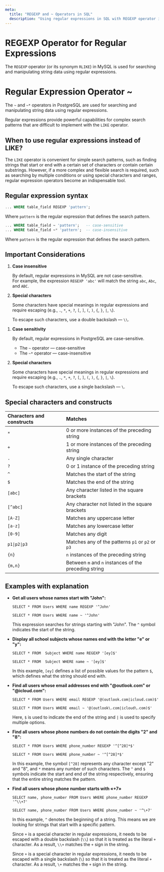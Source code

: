 ```yaml
---
meta:
  title: "REGEXP and ~ Operators in SQL"
  description: "Using regular expressions in SQL with REGEXP operator in MySQL and ~ operator in PostgreSQL"
---
```


<MySQLOnly>

# REGEXP Operator for Regular Expressions

The `REGEXP` operator (or its synonym `RLIKE`) in MySQL is used for searching and manipulating string data
using regular expressions.

</MySQLOnly>

<PostgreSQLOnly>

# Regular Expression Operator ~

The `~` and `~*` operators in PostgreSQL are used for searching and manipulating string data
using regular expressions.

</PostgreSQLOnly>

Regular expressions provide powerful capabilities for complex search patterns that are difficult
to implement with the `LIKE` operator.

## When to use regular expressions instead of LIKE?

The `LIKE` operator is convenient for simple search patterns,
such as finding strings that start or end with a certain set of characters or contain certain substrings.
However, if a more complex and flexible search is required, such as searching by multiple conditions
or using special characters and ranges, regular expression operators become an indispensable tool.

## Regular expression syntax

<MySQLOnly>

```sql
... WHERE table_field REGEXP 'pattern';
```

Where `pattern` is the regular expression that defines the search pattern.

</MySQLOnly>

<PostgreSQLOnly>

```sql
... WHERE table_field ~ 'pattern';   -- case-sensitive
... WHERE table_field ~* 'pattern';  -- case-insensitive
```

Where `pattern` is the regular expression that defines the search pattern.

</PostgreSQLOnly>

## Important Considerations

<MySQLOnly>

1. **Case insensitive**

   By default, regular expressions in MySQL are not case-sensitive.  
   For example, the expression `REGEXP 'abc'` will match the string `abc`, `Abc`, and `ABC`.

2. **Special characters**

   Some characters have special meanings in regular expressions and require escaping (e.g.,
   `.`, `*`, `+`, `?`, `[`, `]`, `(`, `)`, `{`, `}`, `|`, `\`).

   To escape such characters, use a double backslash — `\\`.

</MySQLOnly>

<PostgreSQLOnly>

1. **Case sensitivity**

   By default, regular expressions in PostgreSQL are case-sensitive.

   - The `~` operator — case-sensitive
   - The `~*` operator — case-insensitive

2. **Special characters**

   Some characters have special meanings in regular expressions and require escaping (e.g.,
   `.`, `*`, `+`, `?`, `[`, `]`, `(`, `)`, `{`, `}`, `|`, `\`).

   To escape such characters, use a single backslash — `\`.

</PostgreSQLOnly>

## Special characters and constructs

| Characters and constructs | Matches                                               |
| :------------------------ | :---------------------------------------------------- |
| `*`                       | 0 or more instances of the preceding string           |
| `+`                       | 1 or more instances of the preceding string           |
| `.`                       | Any single character                                  |
| `?`                       | 0 or 1 instance of the preceding string               |
| `^`                       | Matches the start of the string                       |
| `$`                       | Matches the end of the string                         |
| `[abc]`                   | Any character listed in the square brackets           |
| `[^abc]`                  | Any character not listed in the square brackets       |
| `[A-Z]`                   | Matches any uppercase letter                          |
| `[a-z]`                   | Matches any lowercase letter                          |
| `[0-9]`                   | Matches any digit                                     |
| `p1\|p2\|p3`              | Matches any of the patterns `p1` or `p2` or `p3`      |
| `{n}`                     | `n` instances of the preceding string                 |
| `{m,n}`                   | Between `m` and `n` instances of the preceding string |

## Examples with explanation

- **Get all users whose names start with "John":**

  <MySQLOnly>

  ```sql-executable-Airbnb
  SELECT * FROM Users WHERE name REGEXP '^John'
  ```

  </MySQLOnly>

  <PostgreSQLOnly>

  ```sql-executable-Airbnb
  SELECT * FROM Users WHERE name ~ '^John'
  ```

  </PostgreSQLOnly>

  This expression searches for strings starting with "John". The `^` symbol indicates the start of the string.

- **Display all school subjects whose names end with the letter "e" or "y":**

  <MySQLOnly>

  ```sql-executable-Schedule
  SELECT * FROM  Subject WHERE name REGEXP '[ey]$'
  ```

  </MySQLOnly>

  <PostgreSQLOnly>

  ```sql-executable-Schedule
  SELECT * FROM  Subject WHERE name ~ '[ey]$'
  ```

  </PostgreSQLOnly>

  In this example, `[ey]` defines a list of possible values for the pattern `$`, which defines what the string should end with.

- **Find all users whose email addresses end with "@outlook.com" or "@icloud.com":**

  <MySQLOnly>

  ```sql-executable-Airbnb
  SELECT * FROM Users WHERE email REGEXP '@(outlook.com|icloud.com)$'
  ```

  </MySQLOnly>

  <PostgreSQLOnly>

  ```sql-executable-Airbnb
  SELECT * FROM Users WHERE email ~ '@(outlook\.com|icloud\.com)$'
  ```

  </PostgreSQLOnly>

  Here, `$` is used to indicate the end of the string and `|` is used to specify multiple options.

- **Find all users whose phone numbers do not contain the digits "2" and "8":**

  <MySQLOnly>

  ```sql-executable-Airbnb
  SELECT * FROM Users WHERE phone_number REGEXP '^[^28]*$'
  ```

  </MySQLOnly>

  <PostgreSQLOnly>

  ```sql-executable-Airbnb
  SELECT * FROM Users WHERE phone_number ~ '^[^28]*$'
  ```

  </PostgreSQLOnly>

  In this example, the symbol `[^28]` represents any character except "2" and "8", and `*` means any number of such characters.
  The `^` and `$` symbols indicate the start and end of the string respectively, ensuring that the entire string matches the pattern.

- **Find all users whose phone number starts with «+7»**

  <MySQLOnly>

  ```sql-executable-Airbnb
  SELECT name, phone_number FROM Users WHERE phone_number REGEXP '^\\+7'
  ```

  </MySQLOnly>

  <PostgreSQLOnly>

  ```sql-executable-Airbnb
  SELECT name, phone_number FROM Users WHERE phone_number ~ '^\+7'
  ```

  </PostgreSQLOnly>

  In this example, `^` denotes the beginning of a string. This means we are looking for strings that start with a specific pattern.

  <MySQLOnly>

  Since `+` is a special character in regular expressions,
  it needs to be escaped with a double backslash (`\\`) so that it is treated as the literal `+` character.
  As a result, `\\+` matches the `+` sign in the string.

  </MySQLOnly>

  <PostgreSQLOnly>

  Since `+` is a special character in regular expressions,
  it needs to be escaped with a single backslash (`\`) so that it is treated as the literal `+` character.
  As a result, `\+` matches the `+` sign in the string.

  </PostgreSQLOnly>
